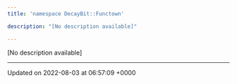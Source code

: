```yaml
---
title: 'namespace DecayBit::Functown'

description: "[No description available]"

---
```







[No description available]






-------------------------------

Updated on 2022-08-03 at 06:57:09 +0000